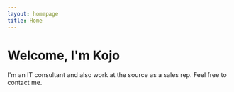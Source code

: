 ```yaml
---
layout: homepage
title: Home
---
```


# Welcome, I'm Kojo

I'm an IT consultant and also work at the source as a sales rep. Feel free to
contact me.